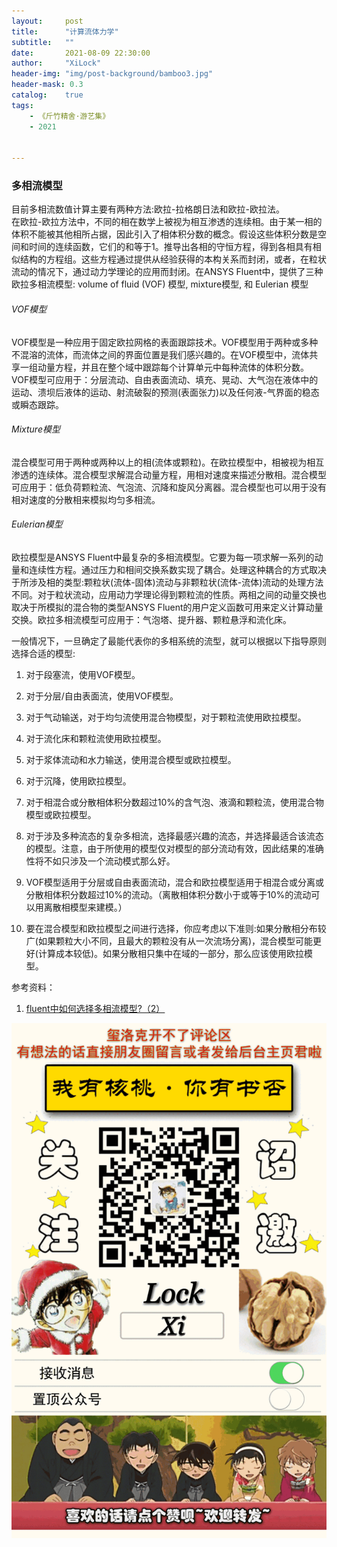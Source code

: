 ```yaml
---
layout:     post
title:      "计算流体力学"
subtitle:   ""
date:       2021-08-09 22:30:00
author:     "XiLock"
header-img: "img/post-background/bamboo3.jpg"
header-mask: 0.3
catalog:    true
tags:
    - 《斤竹精舍·游艺集》
    - 2021


---
```


### 多相流模型
目前多相流数值计算主要有两种方法:欧拉-拉格朗日法和欧拉-欧拉法。  
在欧拉-欧拉方法中，不同的相在数学上被视为相互渗透的连续相。由于某一相的体积不能被其他相所占据，因此引入了相体积分数的概念。假设这些体积分数是空间和时间的连续函数，它们的和等于1。推导出各相的守恒方程，得到各相具有相似结构的方程组。这些方程通过提供从经验获得的本构关系而封闭，或者，在粒状流动的情况下，通过动力学理论的应用而封闭。在ANSYS Fluent中，提供了三种欧拉多相流模型: volume of fluid (VOF) 模型, mixture模型, 和 Eulerian 模型
###### VOF模型
VOF模型是一种应用于固定欧拉网格的表面跟踪技术。VOF模型用于两种或多种不混溶的流体，而流体之间的界面位置是我们感兴趣的。在VOF模型中，流体共享一组动量方程，并且在整个域中跟踪每个计算单元中每种流体的体积分数。VOF模型可应用于：分层流动、自由表面流动、填充、晃动、大气泡在液体中的运动、溃坝后液体的运动、射流破裂的预测(表面张力)以及任何液-气界面的稳态或瞬态跟踪。
###### Mixture模型
混合模型可用于两种或两种以上的相(流体或颗粒)。在欧拉模型中，相被视为相互渗透的连续体。混合模型求解混合动量方程，用相对速度来描述分散相。混合模型可应用于：低负荷颗粒流、气泡流、沉降和旋风分离器。混合模型也可以用于没有相对速度的分散相来模拟均匀多相流。

###### Eulerian模型
欧拉模型是ANSYS Fluent中最复杂的多相流模型。它要为每一项求解一系列的动量和连续性方程。通过压力和相间交换系数实现了耦合。处理这种耦合的方式取决于所涉及相的类型:颗粒状(流体-固体)流动与非颗粒状(流体-流体)流动的处理方法不同。对于粒状流动，应用动力学理论得到颗粒流的性质。两相之间的动量交换也取决于所模拟的混合物的类型ANSYS Fluent的用户定义函数可用来定义计算动量交换。欧拉多相流模型可应用于：气泡塔、提升器、颗粒悬浮和流化床。

一般情况下，一旦确定了最能代表你的多相系统的流型，就可以根据以下指导原则选择合适的模型:

1. 对于段塞流，使用VOF模型。
1. 对于分层/自由表面流，使用VOF模型。
1. 对于气动输送，对于均匀流使用混合物模型，对于颗粒流使用欧拉模型。
1. 对于流化床和颗粒流使用欧拉模型。
1. 对于浆体流动和水力输送，使用混合模型或欧拉模型。
1. 对于沉降，使用欧拉模型。
1. 对于相混合或分散相体积分数超过10%的含气泡、液滴和颗粒流，使用混合物模型或欧拉模型。
1. 对于涉及多种流态的复杂多相流，选择最感兴趣的流态，并选择最适合该流态的模型。注意，由于所使用的模型仅对模型的部分流动有效，因此结果的准确性将不如只涉及一个流动模式那么好。

1. VOF模型适用于分层或自由表面流动，混合和欧拉模型适用于相混合或分离或分散相体积分数超过10%的流动。（离散相体积分数小于或等于10%的流动可以用离散相模型来建模。）
1. 要在混合模型和欧拉模型之间进行选择，你应考虑以下准则:如果分散相分布较广(如果颗粒大小不同，且最大的颗粒没有从一次流场分离)，混合模型可能更好(计算成本较低)。如果分散相只集中在域的一部分，那么应该使用欧拉模型。

参考资料：
1. [fluent中如何选择多相流模型?（2）](https://www.fangzhenxiu.com/post/773884)



![](/img/wc-tail.GIF)
